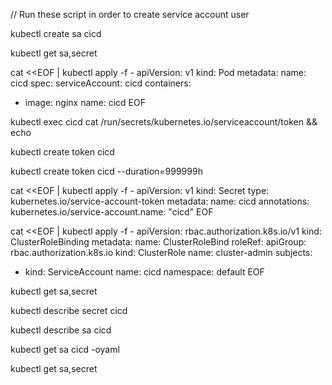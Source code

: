 // Run these script in order to create service account user

kubectl create sa cicd

kubectl get sa,secret


cat <<EOF | kubectl apply -f -
apiVersion: v1
kind: Pod
metadata:
  name: cicd
spec:
  serviceAccount: cicd
  containers:
  - image: nginx
    name: cicd
EOF



kubectl exec cicd cat /run/secrets/kubernetes.io/serviceaccount/token && echo


kubectl create token cicd

kubectl create token cicd --duration=999999h


cat <<EOF | kubectl apply -f -
apiVersion: v1
kind: Secret
type: kubernetes.io/service-account-token
metadata:
  name: cicd
  annotations:
    kubernetes.io/service-account.name: "cicd"
EOF



cat <<EOF | kubectl apply -f -
apiVersion: rbac.authorization.k8s.io/v1
kind: ClusterRoleBinding
metadata:
  name: ClusterRoleBind
roleRef:
  apiGroup: rbac.authorization.k8s.io
  kind: ClusterRole
  name: cluster-admin
subjects:
- kind: ServiceAccount
  name: cicd
  namespace: default
EOF


kubectl get sa,secret

kubectl describe secret cicd

kubectl describe sa cicd

kubectl get sa cicd -oyaml

kubectl get sa,secret